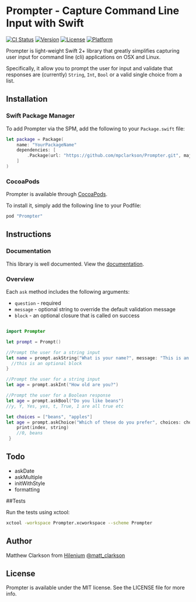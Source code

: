 # Prompter - Capture Command Line Input with Swift

[![CI Status](http://img.shields.io/travis/mpclarkson/Prompter.svg?style=flat)](https://travis-ci.org/hilenium/Prompter)
[![Version](https://img.shields.io/cocoapods/v/Prompter.svg?style=flat)](http://cocoapods.org/pods/Prompter)
[![License](https://img.shields.io/cocoapods/l/Prompter.svg?style=flat)](http://cocoapods.org/pods/Prompter)
[![Platform](https://img.shields.io/cocoapods/p/Prompter.svg?style=flat)](http://cocoapods.org/pods/Prompter)

Prompter is light-weight Swift 2+ library that greatly simplifies capturing user input for command line (cli) applications on OSX and Linux.

Specifically, it allow you to prompt the user for input and validate that responses are (currently) `String`, `Int`, `Bool` or a valid single choice from a list.

## Installation

### Swift Package Manager

To add Prompter via the SPM, add the following to your `Package.swift` file:

```swift
let package = Package(
    name: "YourPackageName"
    dependencies: [
        .Package(url: "https://github.com/mpclarkson/Prompter.git", majorVersion: 1),
    ]
)
```

### CocoaPods

Prompter is available through [CocoaPods](http://cocoapods.org).

To install it, simply add the following line to your Podfile:

```ruby
pod "Prompter"
```

## Instructions

### Documentation
This library is well documented. View the [documentation](https://mpclarkson.github.io/Prompter/).

### Overview

Each `ask` method includes the following arguments:
- `question` - required
- `message` - optional string to override the default validation message
- `block` - an optional closure that is called on success

```Swift

import Prompter

let prompt = Prompt()

//Prompt the user for a string input
let name = prompt.askString("What is your name?", message: "This is an optional validation message!") { string in
  //this is an optional block
}

//Prompt the user for a string input
let age = prompt.askInt("How old are you?")

//Prompt the user for a Boolean response
let age = prompt.askBool("Do you like beans")
//y, Y, Yes, yes, t, True, 1 are all true etc

let choices = ["beans", "apples"]
let age = prompt.askChoice("Which of these do you prefer", choices: choices) { (index, string) in
    print(index, string)
    //0, beans
 }

```

## Todo

- askDate
- askMultiple
- initWithStyle
- formatting

##Tests

Run the tests using xctool:

```bash
xctool -workspace Prompter.xcworkspace --scheme Prompter
```

## Author

Matthew Clarkson from [Hilenium](http://hilenium.com) [@matt_clarkson](https://twitter.com/matt_clarkson)

## License

Prompter is available under the MIT license. See the LICENSE file for more info.
